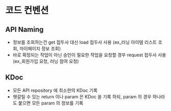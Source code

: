 # 코드 컨벤션

## API Naming

- 정보를 조회하는건 get 접두사 대신 load 접두사 사용
  (ex_러닝 아이템 리스트 조회, 마이페이지 정보 조회)
- 바로 확정되는 작업이 아닌 승인이 필요한 작업을 요청할 경우 request 접두사 사용
  (ex_회원가입 요청, 러닝 참여 요청)
  
## KDoc

- 모든 API repository 에 최소한의 KDoc 기록
- 헷갈릴 수 있는 return 이나 param 은 KDoc 을 기록 하되, param 의 경우 하나라도 붙으면
  모든 param 의 정보를 기록
